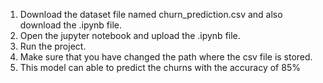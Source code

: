 1. Download the dataset file named churn_prediction.csv and also download the .ipynb file.
2. Open the jupyter notebook and upload the .ipynb file.
3. Run the project.
4. Make sure that you have changed the path where the csv file is stored.
5. This model can able to predict the churns with the accuracy of 85%
